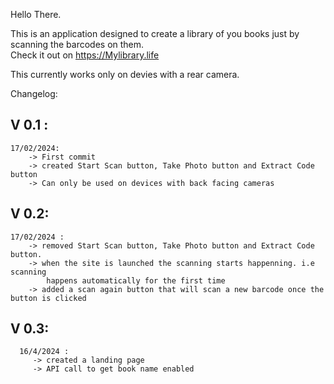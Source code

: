 Hello There.

This is an application designed to create a library of you books just by scanning the barcodes on them.\
Check it out on https://Mylibrary.life

This currently works only on devies with a rear camera.

Changelog:

   ## V 0.1 :
    17/02/2024:
        -> First commit
        -> created Start Scan button, Take Photo button and Extract Code button
        -> Can only be used on devices with back facing cameras

   ## V 0.2:
    17/02/2024 :
        -> removed Start Scan button, Take Photo button and Extract Code button.
        -> when the site is launched the scanning starts happenning. i.e scanning 
            happens automatically for the first time
        -> added a scan again button that will scan a new barcode once the button is clicked

   ## V 0.3:
      16/4/2024 :
         -> created a landing page
         -> API call to get book name enabled

